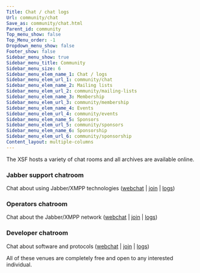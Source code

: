 ```yaml
---
Title: Chat / chat logs
Url: community/chat
Save_as: community/chat.html
Parent_id: community
Top_menu_show: false
Top_Menu_order: -1
Dropdown_menu_show: false
Footer_show: false
Sidebar_menu_show: true
Sidebar_menu_title: Community
Sidebar_menu_size: 6
Sidebar_menu_elem_name_1: Chat / logs
Sidebar_menu_elem_url_1: community/chat
Sidebar_menu_elem_name_2: Mailing lists
Sidebar_menu_elem_url_2: community/mailing-lists
Sidebar_menu_elem_name_3: Membership
Sidebar_menu_elem_url_3: community/membership
Sidebar_menu_elem_name_4: Events
Sidebar_menu_elem_url_4: community/events
Sidebar_menu_elem_name_5: Sponsors
Sidebar_menu_elem_url_5: community/sponsors
Sidebar_menu_elem_name_6: Sponsorship
Sidebar_menu_elem_url_6: community/sponsorship
Content_layout: multiple-columns
---
```


The XSF hosts a variety of chat rooms and all archives are available online.

### Jabber support chatroom
Chat about using Jabber/XMPP technologies ([webchat](http://speeqe.com/room/jabber@conference.jabber.org/) | [join](xmpp:jabber@conference.jabber.org?join) | [logs](http://logs.jabber.org/jabber@conference.jabber.org/))

### Operators chatroom
Chat about the Jabber/XMPP network ([webchat](http://speeqe.com/room/operators@conference.jabber.org/) | [join](xmpp:operators@conference.jabber.org?join) | [logs](http://logs.jabber.org/operators@conference.jabber.org/))

### Developer chatroom
Chat about software and protocols ([webchat](http://speeqe.com/room/jdev@conference.jabber.org/) | [join](xmpp:jdev@conference.jabber.org?join) | [logs](http://logs.jabber.org/jdev@conference.jabber.org/))

All of these venues are completely free and open to any interested individual.